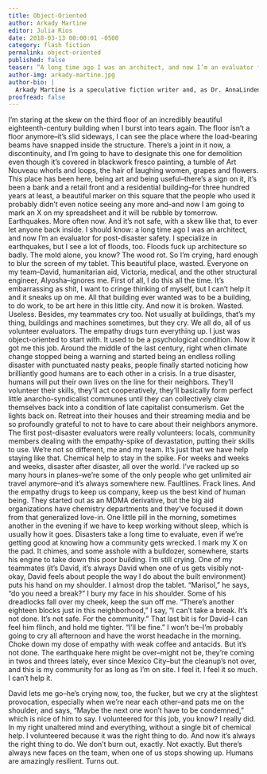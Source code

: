 ```yaml
---
title: Object-Oriented
author: Arkady Martine
editor: Julia Rios
date: 2018-03-13 00:00:01 -0500
category: flash fiction
permalink: object-oriented
published: false
teaser: “A long time ago I was an architect, and now I’m an evaluator for post-disaster safety. I specialize in earthquakes, but I see a lot of floods, too.”
author-img: arkady-martine.jpg
author-bio: |
  Arkady Martine is a speculative fiction writer and, as Dr. AnnaLinden Weller, a historian of the Byzantine Empire and an apprentice city planner. Under both names she writes about border politics, rhetoric, propaganda, and the edges of the world. Arkady grew up in New York City and, after some time in Turkey, Canada, and Sweden, lives in Baltimore with her wife, the author Vivian Shaw. Find her online at [arkadymartine.net](https://www.arkadymartine.net) or on Twitter as [@ArkadyMartine](https://twitter.com/arkadymartine).  
proofread: false
---
```


I’m staring at the skew on the third floor of an incredibly beautiful eighteenth-century building when I burst into tears again. The floor isn’t a floor anymore–it’s slid sideways, I can see the place where the load-bearing beams have snapped inside the structure. There’s a joint in it now, a discontinuity, and I’m going to have to designate this one for demolition even though it’s covered in blackwork fresco painting, a tumble of Art Nouveau whorls and loops, the hair of laughing women, grapes and flowers. This place has been here, being art and being useful–there’s a sign on it, it’s been a bank and a retail front and a residential building–for three hundred years at least, a beautiful marker on this square that the people who used it probably didn’t even notice seeing any more and–and now I am going to mark an X on my spreadsheet and it will be rubble by tomorrow. 
Earthquakes. More often now. And it’s not safe, with a skew like that, to ever let anyone back inside. I should know: a long time ago I was an architect, and now I’m an evaluator for post-disaster safety. I specialize in earthquakes, but I see a lot of floods, too. Floods fuck up architecture so badly. The mold alone, you know? The wood rot.
So I’m crying, hard enough to blur the screen of my tablet. This beautiful place, wasted. Everyone on my team–David, humanitarian aid, Victoria, medical, and the other structural engineer, Alyosha–ignores me. First of all, I do this all the time. It’s embarrassing as shit, I want to cringe thinking of myself, but I can’t help it and it sneaks up on me. All that building ever wanted was to be a building, to do work, to be art here in this little city. And now it is broken. Wasted. Useless.
Besides, my teammates cry too. Not usually at buildings, that’s my thing, buildings and machines sometimes, but they cry. We all do, all of us volunteer evaluators. The empathy drugs turn everything up. I just was object-oriented to start with. It used to be a psychological condition. Now it got me this job.
Around the middle of the last century, right when climate change stopped being a warning and started being an endless rolling disaster with punctuated nasty peaks, people finally started noticing how brilliantly good humans are to each other in a crisis. In a true disaster, humans will put their own lives on the line for their neighbors. They’ll volunteer their skills, they’ll act cooperatively, they’ll basically form perfect little anarcho-syndicalist communes until they can collectively claw themselves back into a condition of late capitalist consumerism. Get the lights back on. Retreat into their houses and their streaming media and be so profoundly grateful to not to have to care about their neighbors anymore. The first post-disaster evaluators were really volunteers: locals, community members dealing with the empathy-spike of devastation, putting their skills to use. 
We’re not so different, me and my team. It’s just that we have help staying like that. Chemical help to stay in the spike. For weeks and weeks and weeks, disaster after disaster, all over the world. I’ve racked up so many hours in planes–we’re some of the only people who get unlimited air travel anymore–and it’s always somewhere new. Faultlines. Frack lines. And the empathy drugs to keep us company, keep us the best kind of human being. They started out as an MDMA derivative, but the big aid organizations have chemistry departments and they’ve focused it down from that generalized love-in. One little pill in the morning, sometimes another in the evening if we have to keep working without sleep, which is usually how it goes. Disasters take a long time to evaluate, even if we’re getting good at knowing how a community gets wrecked.
I mark my X on the pad. It chimes, and some asshole with a bulldozer, somewhere, starts his engine to take down this poor building. I’m still crying. One of my teammates (it’s David, it’s always David when one of us gets visibly not-okay, David feels about people the way I do about the built environment) puts his hand on my shoulder. I almost drop the tablet.
“Marisol,” he says, “do you need a break?”
I bury my face in his shoulder. Some of his dreadlocks fall over my cheek, keep the sun off me.
“There’s another eighteen blocks just in this neighborhood,” I say, “I can’t take a break. It’s not done. It’s not safe. For the community.” That last bit is for David–I can feel him flinch, and hold me tighter. “I’ll be fine.”
I won’t be–I’m probably going to cry all afternoon and have the worst headache in the morning. Choke down my dose of empathy with weak coffee and antacids. But it’s not done. The earthquake here might be over–might not be, they’re coming in twos and threes lately, ever since Mexico City–but the cleanup’s not over, and this is my community for as long as I’m on site. I feel it. I feel it so much. I can’t help it.David lets me go–he’s crying now, too, the fucker, but we cry at the slightest provocation, especially when we’re near each other–and pats me on the shoulder, and says, “Maybe the next one won’t have to be condemned,” which is nice of him to say.
I volunteered for this job, you know? I really did. In my right unaltered mind and everything, without a single bit of chemical help. I volunteered because it was the right thing to do. And now it’s always the right thing to do. We don’t burn out, exactly. Not exactly.
But there’s always new faces on the team, when one of us stops showing up. Humans are amazingly resilient. Turns out.

